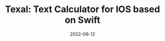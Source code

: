 ---
title: "Texal: Text Calculator for IOS based on Swift"
draft: false
date: 2022-06-12
description: "I was deeply attracted by Numi (on MacOS) and wanted to have such a convenient and intuitive calculator on my mobile phone. Since there is no such software in the AppStore, I have to write one myself."
tags:
  - Developments
---